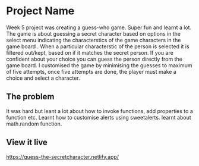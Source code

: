 # Project Name

Week 5 project was creating a guess-who game. Super fun and learnt a lot.
The game is about guessing a secret character based on options in the select menu indicating the characterstics of the game characters in the game board . When a particular characterstic of the person is selected it is filtered out/kept, based on if it matches the secret person. If you are confident about your choice you can guess the person directly from the game board.
I customised the game by minimising the guesses to maximum of five attempts, once five attempts are done, the player must make a choice and select a character.

## The problem

It was hard but leant a lot about how to invoke functions, add properties to a function etc.
Learnt how to customise alerts using sweetalerts.
learnt about math.random function.


## View it live

https://guess-the-secretcharacter.netlify.app/
